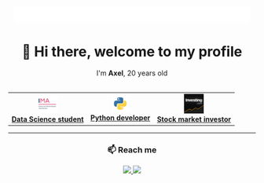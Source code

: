 <div align="center">

<img src="assets/snake_banner.gif" width="480" />

# 👋 Hi there, welcome to my profile  

I'm **Axel**, 20 years old <br><br>

<table>
  <tr>
    <td align="center">
      <img src="assets/ima.png" width="40" /><br>
      <a href="https://www.uco.fr/fr/formations/sciences/bachelor-business-data-science" target="_blank" >
      <b>Data Science student</b>
    </td>
    <td align="center">
      <img src="assets/python.png" width="40" /><br>
      <a href="https://www.jetbrains.com/fr-fr/pycharm/" target="_blank" >
      <b>Python developer</b>
    </td>
    <td align="center">
      <a href="https://www.investing.com/" target="_blank" >
      <img src="assets/investing.png" width="40" /><br>
      <b>Stock market investor</b>
    </td>
  </tr>
</table>

---

### 📫 Reach me  
<a href="https://www.linkedin.com/in/axel-bouchaud-roche-692743359/" target="_blank">
  <img src="https://img.shields.io/badge/LinkedIn-0A66C2?style=for-the-badge&logo=linkedin&logoColor=white"/>
</a>
<a href="mailto:axelbouchaudroche@gmail.com">
  <img src="https://img.shields.io/badge/Email-D14836?style=for-the-badge&logo=gmail&logoColor=white"/>
</a>
</div>
